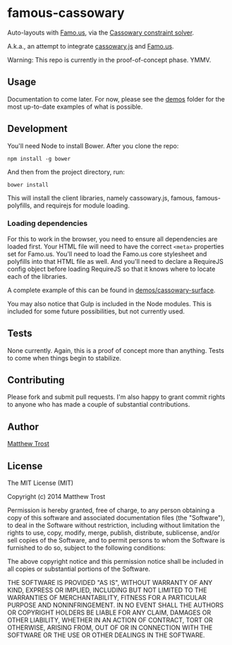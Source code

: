 # famous-cassowary

Auto-layouts with [Famo.us](http://famo.us), via the [Cassowary constraint solver](https://www.cs.washington.edu/research/constraints/solvers/cassowary-tochi.pdf).

A.k.a., an attempt to integrate [cassowary.js](https://github.com/slightlyoff/cassowary.js) and [Famo.us](https://github.com/Famous/famous).

Warning: This repo is currently in the proof-of-concept phase. YMMV.

## Usage

Documentation to come later. For now, please see the [demos](./demos) folder for the most up-to-date examples of what is possible.

## Development

You'll need Node to install Bower. After you clone the repo:

    npm install -g bower

And then from the project directory, run:

    bower install

This will install the client libraries, namely cassowary.js, famous, famous-polyfills, and requirejs for module loading.

### Loading dependencies

For this to work in the browser, you need to ensure all dependencies are loaded first. Your HTML file will need to have the correct `<meta>` properties set for Famo.us. You'll need to load the Famo.us core stylesheet and polyfills into that HTML file as well. And you'll need to declare a RequireJS config object before loading RequireJS so that it knows where to locate each of the libraries.

A complete example of this can be found in [demos/cassowary-surface](./demos/cassowary-surface).

You may also notice that Gulp is included in the Node modules. This is included for some future possibilities, but not currently used.

## Tests

None currently. Again, this is a proof of concept more than anything. Tests to come when things begin to stabilize.

## Contributing

Please fork and submit pull requests. I'm also happy to grant commit rights to anyone who has made a couple of substantial contributions.

## Author

[Matthew Trost](http://trost.co)

## License

The MIT License (MIT)

Copyright (c) 2014 Matthew Trost

Permission is hereby granted, free of charge, to any person obtaining a copy
of this software and associated documentation files (the "Software"), to deal
in the Software without restriction, including without limitation the rights
to use, copy, modify, merge, publish, distribute, sublicense, and/or sell
copies of the Software, and to permit persons to whom the Software is
furnished to do so, subject to the following conditions:

The above copyright notice and this permission notice shall be included in
all copies or substantial portions of the Software.

THE SOFTWARE IS PROVIDED "AS IS", WITHOUT WARRANTY OF ANY KIND, EXPRESS OR
IMPLIED, INCLUDING BUT NOT LIMITED TO THE WARRANTIES OF MERCHANTABILITY,
FITNESS FOR A PARTICULAR PURPOSE AND NONINFRINGEMENT. IN NO EVENT SHALL THE
AUTHORS OR COPYRIGHT HOLDERS BE LIABLE FOR ANY CLAIM, DAMAGES OR OTHER
LIABILITY, WHETHER IN AN ACTION OF CONTRACT, TORT OR OTHERWISE, ARISING FROM,
OUT OF OR IN CONNECTION WITH THE SOFTWARE OR THE USE OR OTHER DEALINGS IN
THE SOFTWARE.
